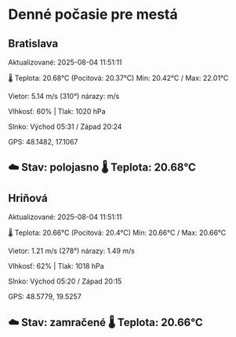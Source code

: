 ﻿# Denné počasie pre mestá

## Bratislava
Aktualizované: 2025-08-04 11:51:11

🌡️ Teplota: 20.68°C 
(Pocitová: 20.37°C)
Min: 20.42°C / Max: 22.01°C

Vietor: 5.14 m/s    (310°) 
nárazy:  m/s

Vlhkosť: 60% | Tlak: 1020 hPa

Slnko: Východ 05:31 / Západ 20:24

GPS: 48.1482, 17.1067

☁️ Stav: polojasno        🌡️ Teplota: 20.68°C
---

## Hriňová
Aktualizované: 2025-08-04 11:51:11

🌡️ Teplota: 20.66°C 
(Pocitová: 20.4°C)
Min: 20.66°C / Max: 20.66°C

Vietor: 1.21 m/s (278°)
nárazy: 1.49 m/s

Vlhkosť: 62% | Tlak: 1018 hPa

Slnko: Východ 05:20 / Západ 20:15

GPS: 48.5779, 19.5257

☁️ Stav: zamračené        🌡️ Teplota: 20.66°C
---
